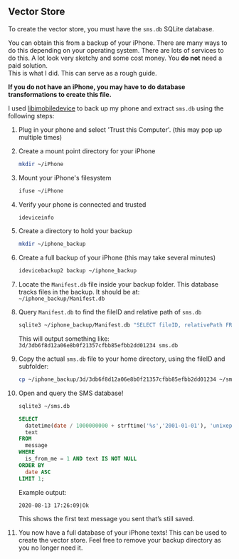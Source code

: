 ## Vector Store

To create the vector store, you must have the `sms.db` SQLite database.

You can obtain this from a backup of your iPhone. There are many ways to do this depending on your operating system. There are lots of services to do this. A lot look very sketchy and some cost money. You **do not** need a paid solution.  
This is what I did. This can serve as a rough guide.

**If you do not have an iPhone, you may have to do database transformations to create this file.**

I used [libimobiledevice](https://github.com/libimobiledevice/libimobiledevice) to back up my phone and extract `sms.db` using the following steps:

1. Plug in your phone and select 'Trust this Computer'. (this may pop up multiple times)

2. Create a mount point directory for your iPhone  
   ``` bash
   mkdir ~/iPhone
   ```

3. Mount your iPhone's filesystem  
   ``` bash
   ifuse ~/iPhone
   ```

4. Verify your phone is connected and trusted  
   ``` bash
   ideviceinfo
   ```

5. Create a directory to hold your backup  
   ``` bash
   mkdir ~/iphone_backup
   ```

6. Create a full backup of your iPhone (this may take several minutes)  
   ``` bash
   idevicebackup2 backup ~/iphone_backup
   ```

7. Locate the `Manifest.db` file inside your backup folder. This database tracks files in the backup. It should be at:  
   `~/iphone_backup/Manifest.db`

8. Query `Manifest.db` to find the fileID and relative path of `sms.db`  
   ``` bash
   sqlite3 ~/iphone_backup/Manifest.db "SELECT fileID, relativePath FROM Files WHERE relativePath LIKE '%sms.db';"
   ```

   This will output something like:  
   `3d/3db6f8d12a06e8b0f21357cfbb85efbb2dd01234 sms.db`

9. Copy the actual `sms.db` file to your home directory, using the fileID and subfolder:  
   ``` bash
   cp ~/iphone_backup/3d/3db6f8d12a06e8b0f21357cfbb85efbb2dd01234 ~/sms.db
   ```

10. Open and query the SMS database!
    ``` bash
    sqlite3 ~/sms.db
    ```
    
    ``` sql
    SELECT
      datetime(date / 1000000000 + strftime('%s','2001-01-01'), 'unixepoch', 'localtime') AS timestamp,
      text
    FROM
      message
    WHERE
      is_from_me = 1 AND text IS NOT NULL
    ORDER BY
      date ASC
    LIMIT 1;
    ```

    Example output:  
    ```
    2020-08-13 17:26:09|Ok
    ```

    This shows the first text message you sent that’s still saved.

11. You now have a full database of your iPhone texts! This can be used to create the vector store. Feel free to remove your backup directory as you no longer need it.

